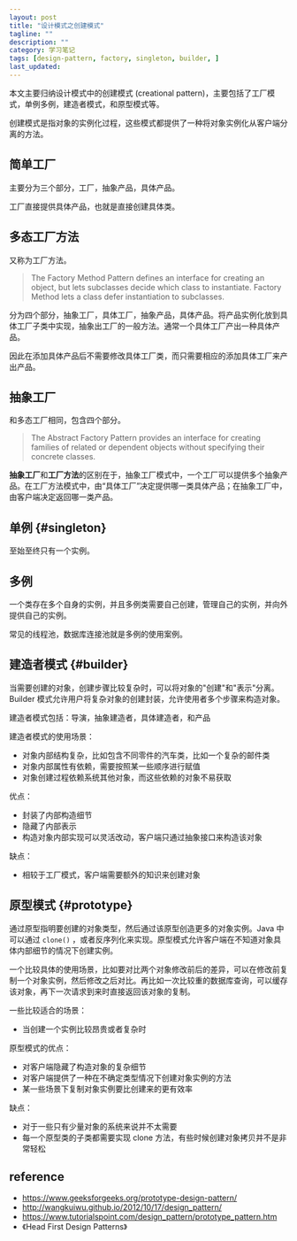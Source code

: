 ```yaml
---
layout: post
title: "设计模式之创建模式"
tagline: ""
description: ""
category: 学习笔记
tags: [design-pattern, factory, singleton, builder, ]
last_updated:
---
```


本文主要归纳设计模式中的创建模式 (creational pattern)，主要包括了工厂模式，单例多例，建造者模式，和原型模式等。

创建模式是指对象的实例化过程，这些模式都提供了一种将对象实例化从客户端分离的方法。

## 简单工厂
主要分为三个部分，工厂，抽象产品，具体产品。

工厂直接提供具体产品，也就是直接创建具体类。

## 多态工厂方法
又称为工厂方法。

> The Factory Method Pattern defines an interface for creating an object, but lets subclasses decide which class to instantiate. Factory Method lets a class defer instantiation to subclasses.

分为四个部分，抽象工厂，具体工厂，抽象产品，具体产品。将产品实例化放到具体工厂子类中实现，抽象出工厂的一般方法。通常一个具体工厂产出一种具体产品。

因此在添加具体产品后不需要修改具体工厂类，而只需要相应的添加具体工厂来产出产品。

## 抽象工厂
和多态工厂相同，包含四个部分。

> The Abstract Factory Pattern provides an interface for creating families of related or dependent objects without specifying their concrete classes.

**抽象工厂**和**工厂方法**的区别在于，抽象工厂模式中，一个工厂可以提供多个抽象产品。在工厂方法模式中，由“具体工厂”决定提供哪一类具体产品；在抽象工厂中，由客户端决定返回哪一类产品。

## 单例 {#singleton}
至始至终只有一个实例。

## 多例
一个类存在多个自身的实例，并且多例类需要自己创建，管理自己的实例，并向外提供自己的实例。

常见的线程池，数据库连接池就是多例的使用案例。

## 建造者模式 {#builder}
当需要创建的对象，创建步骤比较复杂时，可以将对象的"创建"和"表示"分离。Builder 模式允许用户将复杂对象的创建封装，允许使用者多个步骤来构造对象。

建造者模式包括：导演，抽象建造者，具体建造者，和产品

建造者模式的使用场景：

- 对象内部结构复杂，比如包含不同零件的汽车类，比如一个复杂的邮件类
- 对象内部属性有依赖，需要按照某一些顺序进行赋值
- 对象创建过程依赖系统其他对象，而这些依赖的对象不易获取

优点：

- 封装了内部构造细节
- 隐藏了内部表示
- 构造对象内部实现可以灵活改动，客户端只通过抽象接口来构造该对象

缺点：

- 相较于工厂模式，客户端需要额外的知识来创建对象

## 原型模式 {#prototype}
通过原型指明要创建的对象类型，然后通过该原型创造更多的对象实例。Java 中可以通过 `clone()` ，或者反序列化来实现。原型模式允许客户端在不知道对象具体内部细节的情况下创建实例。

一个比较具体的使用场景，比如要对比两个对象修改前后的差异，可以在修改前复制一个对象实例，然后修改之后对比。再比如一次比较重的数据库查询，可以缓存该对象，再下一次请求到来时直接返回该对象的复制。

一些比较适合的场景：

- 当创建一个实例比较昂贵或者复杂时

原型模式的优点：

- 对客户端隐藏了构造对象的复杂细节
- 对客户端提供了一种在不确定类型情况下创建对象实例的方法
- 某一些场景下复制对象实例要比创建来的更有效率

缺点：

- 对于一些只有少量对象的系统来说并不太需要
- 每一个原型类的子类都需要实现 clone 方法，有些时候创建对象拷贝并不是非常轻松

## reference

- <https://www.geeksforgeeks.org/prototype-design-pattern/>
- <http://wangkuiwu.github.io/2012/10/17/design_pattern/>
- <https://www.tutorialspoint.com/design_pattern/prototype_pattern.htm>
- 《Head First Design Patterns》
